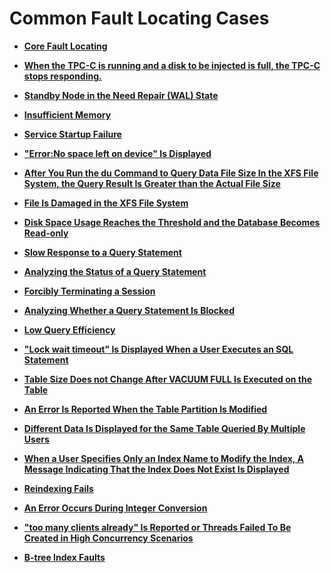# Common Fault Locating Cases<a name="EN-US_TOPIC_0291613862"></a>

-   **[Core Fault Locating](core-fault-locating.md)**  

-   **[When the TPC-C is running and a disk to be injected is full, the TPC-C stops responding.](when-the-tpc-c-is-running-and-a-disk-to-be-injected-is-full-the-tpc-c-stops-responding.md)**  

-   **[Standby Node in the Need Repair \(WAL\) State](standby-node-in-the-need-repair-(wal)-state.md)**  

-   **[Insufficient Memory](insufficient-memory.md)**  

-   **[Service Startup Failure](service-startup-failure.md)**  

-   **["Error:No space left on device" Is Displayed](error-no-space-left-on-device-is-displayed.md)**  

-   **[After You Run the du Command to Query Data File Size In the XFS File System, the Query Result Is Greater than the Actual File Size](after-you-run-the-du-command-to-query-data-file-size-in-the-xfs-file-system-the-query-result-is-grea.md)**  

-   **[File Is Damaged in the XFS File System](file-is-damaged-in-the-xfs-file-system.md)**  

-   **[Disk Space Usage Reaches the Threshold and the Database Becomes Read-only](disk-space-usage-reaches-the-threshold-and-the-database-becomes-read-only.md)**  

-   **[Slow Response to a Query Statement](slow-response-to-a-query-statement.md)**  

-   **[Analyzing the Status of a Query Statement](analyzing-the-status-of-a-query-statement.md)**  

-   **[Forcibly Terminating a Session](forcibly-terminating-a-session.md)**  

-   **[Analyzing Whether a Query Statement Is Blocked](analyzing-whether-a-query-statement-is-blocked.md)**  

-   **[Low Query Efficiency](low-query-efficiency.md)**  

-   **["Lock wait timeout" Is Displayed When a User Executes an SQL Statement](lock-wait-timeout-is-displayed-when-a-user-executes-an-sql-statement.md)**  

-   **[Table Size Does not Change After VACUUM FULL Is Executed on the Table](table-size-does-not-change-after-vacuum-full-is-executed-on-the-table.md)**  

-   **[An Error Is Reported When the Table Partition Is Modified](an-error-is-reported-when-the-table-partition-is-modified.md)**  

-   **[Different Data Is Displayed for the Same Table Queried By Multiple Users](different-data-is-displayed-for-the-same-table-queried-by-multiple-users.md)**  

-   **[When a User Specifies Only an Index Name to Modify the Index, A Message Indicating That the Index Does Not Exist Is Displayed](when-a-user-specifies-only-an-index-name-to-modify-the-index-a-message-indicating-that-the-index-doe.md)**  

-   **[Reindexing Fails](reindexing-fails.md)**  

-   **[An Error Occurs During Integer Conversion](an-error-occurs-during-integer-conversion.md)**  

-   **["too many clients already" Is Reported or Threads Failed To Be Created in High Concurrency Scenarios](too-many-clients-already-is-reported-or-threads-failed-to-be-created-in-high-concurrency-scenarios.md)**  

-   **[B-tree Index Faults](b-tree-index-faults.md)**  


